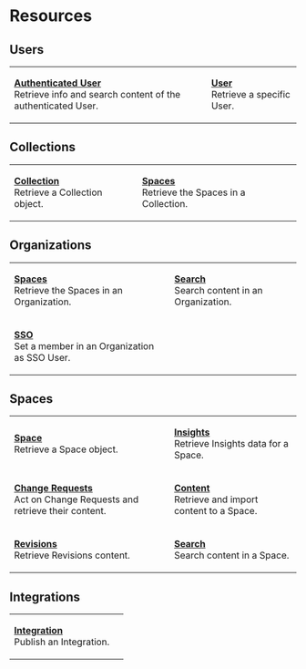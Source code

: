 # Resources

## Users

|                                                                                                                                                          |                                                                                                          |
| -------------------------------------------------------------------------------------------------------------------------------------------------------- | -------------------------------------------------------------------------------------------------------- |
| <p><strong></strong><a href="users/README.md"><strong>Authenticated User</strong></a><br>Retrieve info and search content of the authenticated User.</p> | <p><strong></strong><a href="users/README.md"><strong>User</strong></a><br>Retrieve a specific User.</p> |

## Collections

|                                                                                                                          |                                                                                                                             |
| ------------------------------------------------------------------------------------------------------------------------ | --------------------------------------------------------------------------------------------------------------------------- |
| <p><strong></strong><a href="collections/README.md"><strong>Collection</strong></a><br>Retrieve a Collection object.</p> | <p><strong></strong><a href="collections/README.md"><strong>Spaces</strong></a><br>Retrieve the Spaces in a Collection.</p> |

## Organizations

|                                                                                                                                    |                                                                                                                             |
| ---------------------------------------------------------------------------------------------------------------------------------- | --------------------------------------------------------------------------------------------------------------------------- |
| <p><strong></strong><a href="organizations/README.md"><strong>Spaces</strong></a><br>Retrieve the Spaces in an Organization.</p>   | <p><strong></strong><a href="organizations/README.md"><strong>Search</strong></a><br>Search content in an Organization.</p> |
| <p><strong></strong><a href="organizations/README.md"><strong>SSO</strong></a><br>Set a member in an Organization as SSO User.</p> |

## Spaces

|                                                                                                                                                        |                                                                                                                             |
| ------------------------------------------------------------------------------------------------------------------------------------------------------ | --------------------------------------------------------------------------------------------------------------------------- |
| <p><strong></strong><a href="spaces/README.md"><strong>Space</strong></a><br>Retrieve a Space object.</p>                                              | <p><strong></strong><a href="spaces/insights.md"><strong>Insights</strong></a><br>Retrieve Insights data for a Space.</p>   |
| <p><strong></strong><a href="spaces/change-requests.md"><strong>Change Requests</strong></a><br>Act on Change Requests and retrieve their content.</p> | <p><strong></strong><a href="spaces/content.md"><strong>Content</strong></a><br>Retrieve and import content to a Space.</p> |
| <p><strong></strong><a href="spaces/revisions.md"><strong>Revisions</strong></a><br>Retrieve Revisions content.</p>                                    | <p><strong></strong><a href="spaces/README.md"><strong>Search</strong></a><br>Search content in a Space.</p>                |

## Integrations

|                                                                                                                      |     |
| -------------------------------------------------------------------------------------------------------------------- | --- |
| <p><strong></strong><a href="integrations/README.md"><strong>Integration</strong></a><br>Publish an Integration.</p> |     |